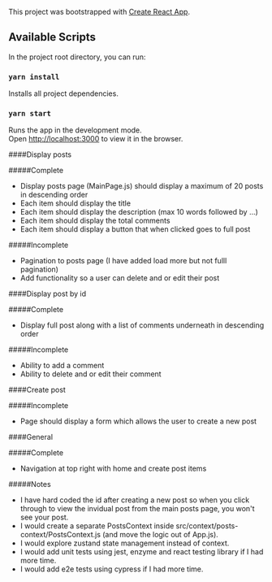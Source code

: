 This project was bootstrapped with [Create React App](https://github.com/facebook/create-react-app).

## Available Scripts

In the project root directory, you can run:

### `yarn install`

Installs all project dependencies.

### `yarn start`

Runs the app in the development mode.<br />
Open [http://localhost:3000](http://localhost:3000) to view it in the browser.

####Display posts

#####Complete

- Display posts page (MainPage.js) should display a maximum of 20 posts in descending order
- Each item should display the title
- Each item should display the description (max 10 words followed by ...)
- Each item should display the total comments
- Each item should display a button that when clicked goes to full post

#####Incomplete

- Pagination to posts page (I have added load more but not fulll pagination)
- Add functionality so a user can delete and or edit their post

####Display post by id

#####Complete

- Display full post along with a list of comments underneath in descending order

#####Incomplete

- Ability to add a comment
- Ability to delete and or edit their comment

####Create post

#####Incomplete

- Page should display a form which allows the user to create a new post

####General

#####Complete

- Navigation at top right with home and create post items

#####Notes

- I have hard coded the id after creating a new post so when you click through to view the invidual post from the main posts page, you won't see your post.
- I would create a separate PostsContext inside src/context/posts-context/PostsContext.js (and move the logic out of App.js).
- I would explore zustand state management instead of context.
- I would add unit tests using jest, enzyme and react testing library if I had more time.
- I would add e2e tests using cypress if I had more time.
